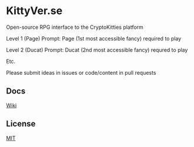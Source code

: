 # KittyVer.se
Open-source RPG interface to the CryptoKitties platform

Level 1 (Page) Prompt:
Page (1st most accessible fancy) required to play

Level 2 (Ducat) Prompt:
Ducat (2nd most accessible fancy) requred to play

Etc.

Please submit ideas in issues or code/content in pull requests

## Docs
[Wiki](https://github.com/CryptoKittiesCity/KittyVer.se/wiki)

## License

[MIT](LICENSE.md)
